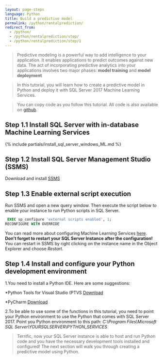 ```yaml
---
layout: page-steps
language: Python
title: Build a predictive model 
permalink: /python/rentalprediction/
redirect_from:
  - /python/
  - /python/rentalprediction/step/
  - /python/rentalprediction/step/1
---
```


>Predictive modeling is a powerful way to add intelligence to your application. It enables applications to predict outcomes against new data.
The act of incorporating predictive analytics into your applications involves two major phases: **model training** and **model deployment**

>In this tutorial, you will learn how to create a predictive model in Python and deploy it with SQL Server 2017 Machine Learning Services.

>You can copy code as you follow this tutorial. All code is also available on [github](https://github.com/NelGson/sql-server-samples/tree/master/samples/features/machine-learning-services/python/getting-started/rental-prediction).

## Step 1.1 Install SQL Server with in-database Machine Learning Services
{% include partials/install_sql_server_windows_ML.md %}

## Step 1.2 Install SQL Server Management Studio (SSMS)
Download and install [SSMS](https://msdn.microsoft.com/en-us/library/mt238290.aspx)

## Step 1.3 Enable external script execution              
Run SSMS and open a new query window. Then execute the script below to enable your instance to run Python scripts in SQL Server.

```sql
 EXEC sp_configure 'external scripts enabled', 1;
RECONFIGURE WITH OVERRIDE
```
You can read more about configuring Machine Learning Services [here](https://docs.microsoft.com/en-us/sql/advanced-analytics/r-services/set-up-sql-server-r-services-in-database).
**Don't forget to restart your SQL Server Instance after the configuration!** You can restart in SSMS by right clicking on the instance name in the Object Explorer and choose *Restart*.
 
## Step 1.4 Install and configure your Python development environment   
1.You need to install a Python IDE. Here are some suggestions:

*Python Tools for Visual Studio (PTVS [Download](https://microsoft.github.io/PTVS)

*PyCharm [Download](https://www.jetbrains.com/pycharm/)

2.To be able to use some of the functions in this tutorial, you need to point your Python environment to use the Python that comes with SQL Server 2017.
Point you Python environment to this path: *C:\Program Files\Microsoft SQL Server\YOURSQLSERVER\PYTHON_SERVICES*

>Terrific, now your SQL Server instance is able to host and run Python code and you have the necessary development tools installed and configured! 
The next section will walk you through creating a predictive model using Python.
    